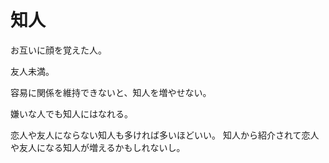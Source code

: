 # 知人

お互いに顔を覚えた人。

友人未満。

容易に関係を維持できないと、知人を増やせない。

嫌いな人でも知人にはなれる。

恋人や友人にならない知人も多ければ多いほどいい。
知人から紹介されて恋人や友人になる知人が増えるかもしれないし。
